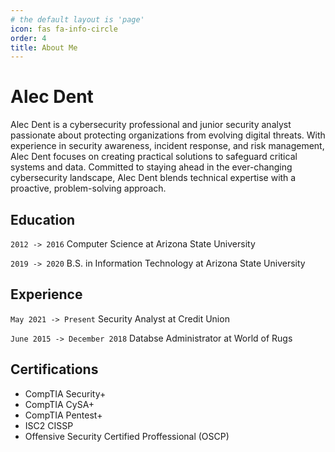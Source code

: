 ```yaml
---
# the default layout is 'page'
icon: fas fa-info-circle
order: 4
title: About Me
---
```


# Alec Dent
Alec Dent is a cybersecurity professional and junior security analyst passionate about protecting organizations from evolving digital threats. With experience in security awareness, incident response, and risk management, Alec Dent focuses on creating practical solutions to safeguard critical systems and data. Committed to staying ahead in the ever-changing cybersecurity landscape, Alec Dent blends technical expertise with a proactive, problem-solving approach.

## Education
`2012 -> 2016`
Computer Science at Arizona State University

`2019 -> 2020`
B.S. in Information Technology at Arizona State University

## Experience
`May 2021 -> Present`
Security Analyst at Credit Union

`June 2015 -> December 2018`
Databse Administrator at World of Rugs

## Certifications
- CompTIA Security+
- CompTIA CySA+
- CompTIA Pentest+
- ISC2 CISSP
- Offensive Security Certified Proffessional (OSCP)
